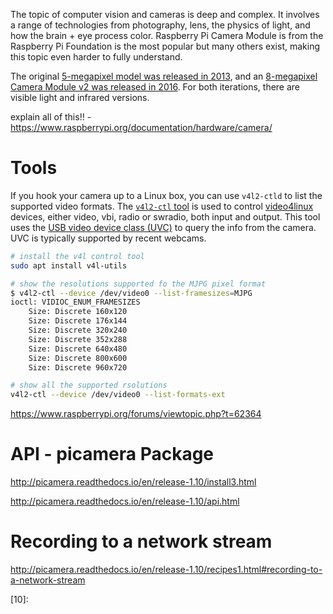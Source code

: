 <!--
Maintainer:   jeffskinnerbox@yahoo.com / www.jeffskinnerbox.me
Version:      0.4.0
-->


The topic of computer vision and cameras is deep and complex.
It involves a range of technologies from photography,
lens, the physics of light, and how the brain + eye process color.
Raspberry Pi Camera Module is from the Raspberry Pi Foundation
is the most popular but many others exist,
making this topic even harder to fully understand.

The original [5-megapixel model was released in 2013][01],
and an [8-megapixel Camera Module v2 was released in 2016][02].
For both iterations, there are visible light and infrared versions.


explain all of this!! - https://www.raspberrypi.org/documentation/hardware/camera/

# Tools
If you hook your camera up to a Linux box,
you can use `v4l2-ctld` to list the supported video formats.
The [`v4l2-ctl` tool][05] is used to control [video4linux][04] devices,
either video, vbi, radio or swradio, both input and output.
This tool uses the [USB video device class (UVC)][03] to query the info from the camera.
UVC is typically supported by recent webcams.

```bash
# install the v4l control tool
sudo apt install v4l-utils

# show the resolutions supported fo the MJPG pixel format
$ v4l2-ctl --device /dev/video0 --list-framesizes=MJPG
ioctl: VIDIOC_ENUM_FRAMESIZES
	Size: Discrete 160x120
	Size: Discrete 176x144
	Size: Discrete 320x240
	Size: Discrete 352x288
	Size: Discrete 640x480
	Size: Discrete 800x600
	Size: Discrete 960x720

# show all the supported rsolutions
v4l2-ctl --device /dev/video0 --list-formats-ext
```
https://www.raspberrypi.org/forums/viewtopic.php?t=62364

# API - picamera Package
http://picamera.readthedocs.io/en/release-1.10/install3.html

http://picamera.readthedocs.io/en/release-1.10/api.html

# Recording to a network stream
http://picamera.readthedocs.io/en/release-1.10/recipes1.html#recording-to-a-network-stream



[01]:https://www.raspberrypi.org/blog/camera-board-available-for-sale/
[02]:https://www.raspberrypi.org/blog/new-8-megapixel-camera-board-sale-25/
[03]:https://en.wikipedia.org/wiki/USB_video_device_class
[04]:https://en.wikipedia.org/wiki/Video4Linux
[05]:http://trac.gateworks.com/wiki/linux/v4l2
[06]:
[07]:
[08]:
[09]:
[10]:
